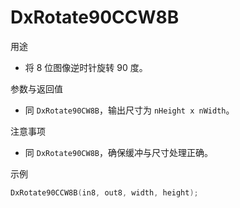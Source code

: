 # DxRotate90CCW8B

用途
- 将 8 位图像逆时针旋转 90 度。

参数与返回值
- 同 `DxRotate90CW8B`，输出尺寸为 `nHeight x nWidth`。

注意事项
- 同 `DxRotate90CW8B`，确保缓冲与尺寸处理正确。

示例
```c
DxRotate90CCW8B(in8, out8, width, height);
```